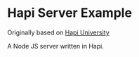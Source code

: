 # Hapi Server Example

Originally based on [Hapi University](https://github.com/hapijs/university)

A Node JS server written in Hapi. 
